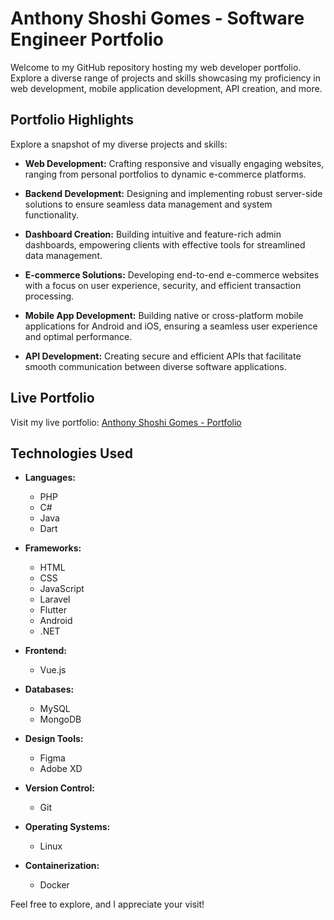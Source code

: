 # Anthony Shoshi Gomes - Software Engineer Portfolio

Welcome to my GitHub repository hosting my web developer portfolio. Explore a diverse range of projects and skills showcasing my proficiency in web development, mobile application development, API creation, and more.

## Portfolio Highlights

Explore a snapshot of my diverse projects and skills:

- **Web Development:**
Crafting responsive and visually engaging websites, ranging from personal portfolios to dynamic e-commerce platforms.

- **Backend Development:**
Designing and implementing robust server-side solutions to ensure seamless data management and system functionality.

- **Dashboard Creation:**
Building intuitive and feature-rich admin dashboards, empowering clients with effective tools for streamlined data management.

- **E-commerce Solutions:**
Developing end-to-end e-commerce websites with a focus on user experience, security, and efficient transaction processing.

- **Mobile App Development:**
Building native or cross-platform mobile applications for Android and iOS, ensuring a seamless user experience and optimal performance.

- **API Development:**
Creating secure and efficient APIs that facilitate smooth communication between diverse software applications.

## Live Portfolio
Visit my live portfolio: [Anthony Shoshi Gomes - Portfolio](https://anthony-shoshi.github.io)

## Technologies Used
- **Languages:**
  - PHP
  - C#
  - Java
  - Dart

- **Frameworks:**
  - HTML
  - CSS
  - JavaScript
  - Laravel
  - Flutter
  - Android
  - .NET

- **Frontend:**
  - Vue.js

- **Databases:**
  - MySQL
  - MongoDB

- **Design Tools:**
  - Figma
  - Adobe XD

- **Version Control:**
  - Git

- **Operating Systems:**
  - Linux

- **Containerization:**
  - Docker

Feel free to explore, and I appreciate your visit!
